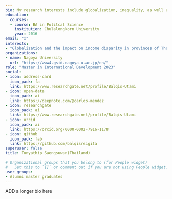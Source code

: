 ```yaml
---
bio: My research interests include globalization, inequality, as well as macroeconomics and econometrics.
education:
  courses:
  - course: BA in Politcal Science
    institution: Chulalongkorn University
    year: 2016
email: "x"
interests:
- "Globalization and the impact on income disparity in provinces of Thailand"
organizations:
- name: Nagoya University
  url: "https://www4.gsid.nagoya-u.ac.jp/en/"
role: "Master in International Development 2023"
social:
- icon: address-card
  icon_pack: fa
  link: https://www.researchgate.net/profile/Balqis-Utami
- icon: open-data
  icon_pack: ai
  link: https://deepnote.com/@carlos-mendez
- icon: researchgate
  icon_pack: ai
  link: https://www.researchgate.net/profile/Balqis-Utami
- icon: orcid
  icon_pack: ai
  link: https://orcid.org/0000-0002-7916-1178
- icon: github
  icon_pack: fab
  link: https://github.com/balqisreigita
superuser: false
title: Tunyathip Saengsuwan(Thailand)

# Organizational groups that you belong to (for People widget)
#   Set this to `[]` or comment out if you are not using People widget.
user_groups:
- Alumni master graduates
---
```


ADD a longer bio here
